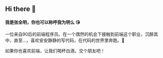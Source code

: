 ## Hi there 👋 
#### 我是张全明，你也可以称呼我为明么 😘

一位来自90后的前端程序员。在一个偶然的机会下接触到前端这个职业，沉醉其中，直至...，喜欢安安静静的写代码，在代码的世界里奔跑。💯 

如果你也喜欢前端，让我们喝杯白酒，交个朋友吧！
